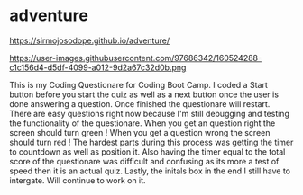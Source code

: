 # adventure
https://sirmojosodope.github.io/adventure/

https://user-images.githubusercontent.com/97686342/160524288-c1c156d4-d5df-4099-a012-9d2a67c32d0b.png

This is my Coding Questionare for Coding Boot Camp.
I coded a Start button before you start the quiz as well as a next button once the user is done answering a question. Once finished the questionare will restart. 
There are easy questions right now because I'm still debugging and testing the functionality of the questionare. 
When you get an question right the screen should turn green ! 
When you get a question wrong the screen should turn red !
The hardest parts during this process was getting the timer to countdown as well as position it. 
Also having the timer equal to the total score of the questionare was difficult and confusing as its more a test of speed then it is an actual quiz. 
Lastly, the initals box in the end I still have to intergate.
Will continue to work on it.